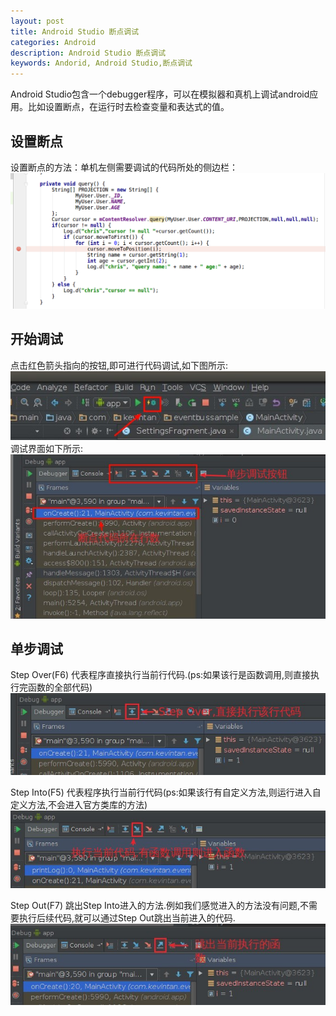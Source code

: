 ```yaml
---
layout: post
title: Android Studio 断点调试
categories: Android
description: Android Studio 断点调试
keywords: Andorid, Android Studio,断点调试
---
```


Android Studio包含一个debugger程序，可以在模拟器和真机上调试android应用。比如设置断点，在运行时去检查变量和表达式的值。

## 设置断点
设置断点的方法：单机左侧需要调试的代码所处的侧边栏：
![](/images/posts/android/android_断点调试.png)

## 开始调试
点击红色箭头指向的按钮,即可进行代码调试,如下图所示: 
![](/images/posts/android/android_断点调试1.jpeg)
调试界面如下所示: 
![](/images/posts/android/android_断点调试2.jpeg)

## 单步调试
Step Over(F6)
代表程序直接执行当前行代码.(ps:如果该行是函数调用,则直接执行完函数的全部代码) 
![](/images/posts/android/android_断点调试3.jpeg)

Step Into(F5)
代表程序执行当前行代码(ps:如果该行有自定义方法,则运行进入自定义方法,不会进入官方类库的方法)
![](/images/posts/android/android_断点调试4.jpeg)

Step Out(F7)
跳出Step Into进入的方法.例如我们感觉进入的方法没有问题,不需要执行后续代码,就可以通过Step Out跳出当前进入的代码.
![](/images/posts/android/android_断点调试5.jpeg)
